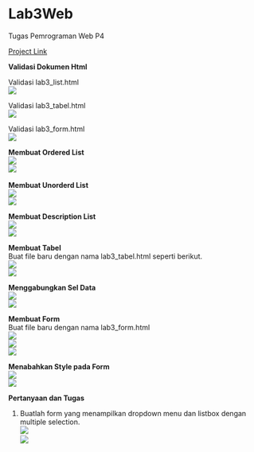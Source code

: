 # Lab3Web
Tugas Pemrograman Web P4

[Project Link](https://pranaa22.github.io/Lab3Web/)

**Validasi Dokumen Html** <br>

Validasi lab3_list.html<br>
 <img src="/Lab3Web(ss)/validasi_list.png" img><br>
 
Validasi lab3_tabel.html<br>
 <img src="/Lab3Web(ss)/validasi_tabel.png" img><br>
 
Validasi lab3_form.html<br>
<img src="/Lab3Web(ss)/validasi_form.png" img><br>

**Membuat Ordered List** <br>
 <img src="/Lab3Web(ss)/1.png" img> <br>
 <img src="/Lab3Web(ss)/2.png" img> <br>
 <br>
**Membuat Unorderd List** <br>
 <img src="/Lab3Web(ss)/3.png" img><br>
 <img src="/Lab3Web(ss)/4.png" img><br>
 
**Membuat Description List**<br>
 <img src="/Lab3Web(ss)/5.png" img><br>
 <img src="/Lab3Web(ss)/6.png" img><br>
 
**Membuat Tabel**<br>
 Buat file baru dengan nama lab3_tabel.html seperti berikut. <br>
 <img src="/Lab3Web(ss)/7.png" img><br>
 <img src="/Lab3Web(ss)/8.png" img><br>
 
**Menggabungkan Sel Data**<br>
 <img src="/Lab3Web(ss)/9.png" img><br> 
 <img src="/Lab3Web(ss)/10.png" img><br>
 
**Membuat Form** <br>
Buat file baru dengan nama lab3_form.html <br>
 <img src="/Lab3Web(ss)/11.png" img><br>
 <img src="/Lab3Web(ss)/12.png" img><br>
 <img src="/Lab3Web(ss)/13.png" img><br>
 
**Menabahkan Style pada Form**<br>
 <img src="/Lab3Web(ss)/14.png" img><br>
 <img src="/Lab3Web(ss)/15.png" img><br>

**Pertanyaan dan Tugas** <br>
1. Buatlah form yang menampilkan dropdown menu dan listbox dengan multiple selection.<br>
<img src="/Lab3Web(ss)/16.png" img> <br> 
<img src="/Lab3Web(ss)/17.png" img> <br>
 

